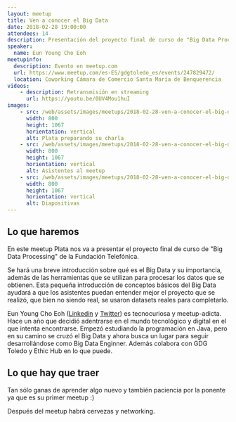 ```yaml
---
layout: meetup
title: Ven a conocer el Big Data
date: 2018-02-28 19:00:00
attendees: 14
description: Presentación del proyecto final de curso de "Big Data Processing" de la Fundación Telefónica
speaker:
  name: Eun Young Cho Eoh
meetupinfo:
  description: Evento en meetup.com
  url: https://www.meetup.com/es-ES/gdgtoledo_es/events/247829472/
  location: Coworking Cámara de Comercio Santa María de Benquerencia
videos: 
    - description: Retransmisión en streaming
      url: https://youtu.be/0UV4Mou1huI
images:
    - src: /web/assets/images/meetups/2018-02-28-ven-a-conocer-el-big-data/plata-en-accion.jpg
      width: 800
      height: 1067
      horientation: vertical
      alt: Plata preparando su charla
    - src: /web/assets/images/meetups/2018-02-28-ven-a-conocer-el-big-data/asistentes.jpg
      width: 800
      height: 1067
      horientation: vertical
      alt: Asistentes al meetup
    - src: /web/assets/images/meetups/2018-02-28-ven-a-conocer-el-big-data/como-se-hace-big-data.jpg
      width: 800
      height: 1067
      horientation: vertical
      alt: Diapositivas
---
```


## Lo que haremos

En este meetup Plata nos va a presentar el proyecto final de curso de "Big Data Processing" de la Fundación Telefónica.

Se hará una breve introducción sobre qué es el Big Data y su importancia, además de las herramientas que se utilizan para procesar los datos que se obtienen. Esta pequeña introducción de conceptos básicos del Big Data ayudará a que los asistentes puedan entender mejor el proyecto que se realizó, que bien no siendo real, se usaron datasets reales para completarlo.

Eun Young Cho Eoh ([Linkedin](https://www.linkedin.com/in/eun-plata/) y [Twitter](https://twitter.com/eunEsPlata)) es tecnocuriosa y meetup-adicta. Hace un año que decidió adentrarse en el mundo tecnológico y digital en el que intenta encontrarse. Empezó estudiando la programación en Java, pero en su camino se cruzó el Big Data y ahora busca un lugar para seguir desarrollándose como Big Data Enginner. Además colabora con GDG Toledo y Ethic Hub en lo que puede.

## Lo que hay que traer

Tan sólo ganas de aprender algo nuevo y también paciencia por la ponente ya que es su primer meetup :)

Después del meetup habrá cervezas y networking.  